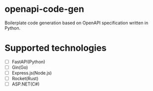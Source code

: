 # openapi-code-gen
Boilerplate code generation based on OpenAPI specification written in Python.

# Supported technologies
- [ ] FastAPI(Python)
- [ ] Gin(Go)
- [ ] Express.js(Node.js)
- [ ] Rocket(Rust)
- [ ] ASP.NET(C#)
